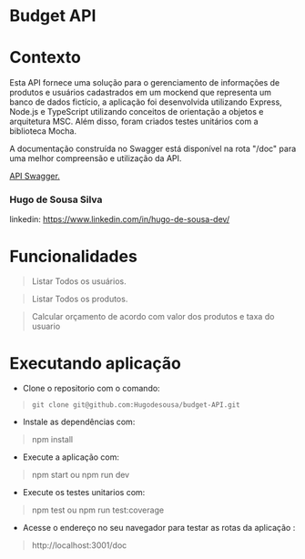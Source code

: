 

# Budget API
 
# Contexto
 

Esta API fornece uma solução para o gerenciamento de informações de produtos e usuários cadastrados em um mockend que representa um banco de dados fictício, a aplicação foi desenvolvida utilizando Express, Node.js e TypeScript utilizando conceitos de orientação a objetos e arquitetura MSC. Além disso, foram criados testes unitários com a biblioteca Mocha.


A documentação construída no Swagger está disponível na rota "/doc" para uma melhor compreensão e utilização da API.

[API Swagger.](https://budget-api-production.up.railway.app/doc/)


### Hugo de Sousa Silva
linkedin: https://www.linkedin.com/in/hugo-de-sousa-dev/


# Funcionalidades

> Listar Todos os usuários.

> Listar Todos os produtos.

> Calcular orçamento de acordo com valor dos produtos e taxa do usuario
 

# Executando aplicação

* Clone o repositorio com o comando:
> `git clone git@github.com:Hugodesousa/budget-API.git`

* Instale as dependências com:
> npm install

* Execute a aplicação com:
 > npm start ou npm run dev

 * Execute os testes unitarios com:
 > npm test ou npm run test:coverage
 
* Acesse o endereço no seu navegador para testar as rotas da aplicação :
 > http://localhost:3001/doc
#
